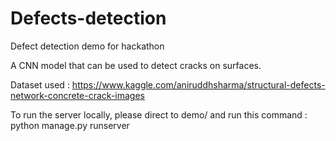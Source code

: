 # Defects-detection
Defect detection demo for hackathon

A CNN model that can be used to detect cracks on surfaces.

Dataset used : https://www.kaggle.com/aniruddhsharma/structural-defects-network-concrete-crack-images

To run the server locally, please direct to demo/ and run this command : python manage.py runserver
